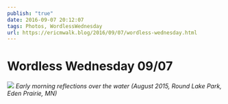 ```yaml
---
publish: "true"
date: 2016-09-07 20:12:07
tags: Photos, WordlessWednesday
url: https://ericmwalk.blog/2016/09/07/wordless-wednesday.html
---
```


# Wordless Wednesday 09/07

![](https://ericmwalk.blog/uploads/2022/328d8c8b16.jpg)
*Early morning reflections over the water (August 2015, Round Lake Park, Eden Prairie, MN)*
